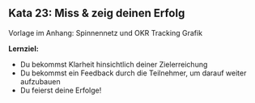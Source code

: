 ## Kata 23: Miss & zeig deinen Erfolg 

Vorlage im Anhang: Spinnennetz und OKR Tracking Grafik

**Lernziel:**

- Du bekommst Klarheit hinsichtlich deiner Zielerreichung
- Du bekommst ein Feedback durch die Teilnehmer, um darauf weiter aufzubauen
- Du feierst deine Erfolge!